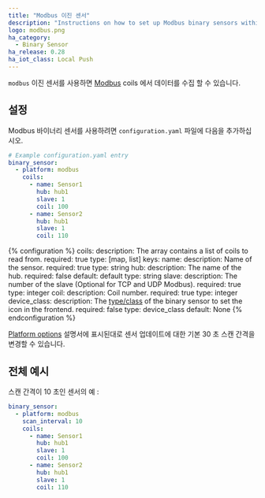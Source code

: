 ```yaml
---
title: "Modbus 이진 센서"
description: "Instructions on how to set up Modbus binary sensors within Home Assistant."
logo: modbus.png
ha_category:
  - Binary Sensor
ha_release: 0.28
ha_iot_class: Local Push
---
```


`modbus` 이진 센서를 사용하면 [Modbus](http://www.modbus.org/) coils 에서 데이터를 수집 할 수 있습니다.

## 설정

Modbus 바이너리 센서를 사용하려면 `configuration.yaml` 파일에 다음을 추가하십시오.

```yaml
# Example configuration.yaml entry
binary_sensor:
  - platform: modbus
    coils:
      - name: Sensor1
        hub: hub1
        slave: 1
        coil: 100
      - name: Sensor2
        hub: hub1
        slave: 1
        coil: 110
```

{% configuration %}
coils:
  description: The array contains a list of coils to read from.
  required: true
  type: [map, list]
  keys:
    name:
      description: Name of the sensor.
      required: true
      type: string
    hub:
      description: The name of the hub.
      required: false
      default: default
      type: string
    slave:
      description: The number of the slave (Optional for TCP and UDP Modbus).
      required: true
      type: integer
    coil:
      description: Coil number.
      required: true
      type: integer
    device_class:
      description: The [type/class](/integrations/binary_sensor/#device-class) of the binary sensor to set the icon in the frontend.
      required: false
      type: device_class
      default: None
{% endconfiguration %}

[Platform options](/docs/configuration/platform_options/#scan-interval) 설명서에 표시된대로 센서 업데이트에 대한 기본 30 초 스캔 간격을 변경할 수 있습니다.

## 전체 예시

스캔 간격이 10 초인 센서의 예 :

```yaml
binary_sensor:
  - platform: modbus
    scan_interval: 10
    coils:
      - name: Sensor1
        hub: hub1
        slave: 1
        coil: 100
      - name: Sensor2
        hub: hub1
        slave: 1
        coil: 110
```
